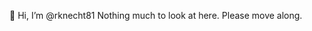 👋 Hi, I’m @rknecht81
Nothing much to look at here. Please move along.


<!---
rknecht81/rknecht81 is a ✨ special ✨ repository because its `README.md` (this file) appears on your GitHub profile.
You can click the Preview link to take a look at your changes.
--->
